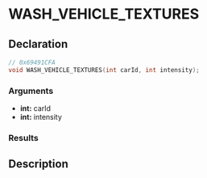 # WASH_VEHICLE_TEXTURES

## Declaration
```cpp
// 0x69491CFA
void WASH_VEHICLE_TEXTURES(int carId, int intensity);
```

### Arguments
- **int:** carId
- **int:** intensity

### Results

## Description
